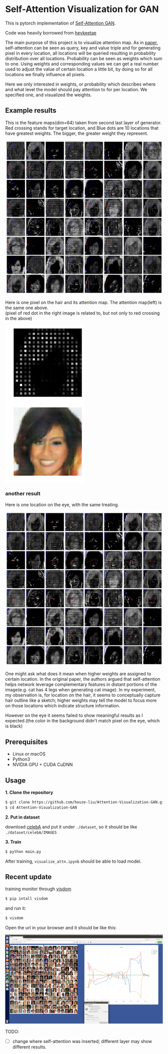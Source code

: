 # Self-Attention Visualization for GAN

This is pytorch implementation of [Self-Attention GAN](https://arxiv.org/abs/1805.08318).  

Code was heavily borrowed from [heykeetae](https://github.com/heykeetae/Self-Attention-GAN)  

The main purpose of this project is to visualize attention map. As in [paper](https://arxiv.org/pdf/1706.03762.pdf), self-attention can be seen as query, key and value triple and for generating pixel in every location, all locations will be queried resulting in probability distribution over all locations. Probability can be seen as weights which sum to one. Using weights and corresponding values we can get a real number used to adjust the value of certain location a little bit, by doing so for all locations we finally influence all pixels.  

Here we only interested in weights, or probability which describes where and what level the model should pay attention to for per location. We specified one, and visualized the weights.  

## Example results
This is the feature maps(dim=64) taken from second last layer of generator. Red crossing stands for target location, and Blue dots are 10 locations that have greatest weights. The bigger, the greater weight they represent.

<img src='./assets/attn_map_hair.png'>

Here is one pixel on the hair and its attention map. The attention map(left) is the same one above.  
(pixel of red dot in the right image is related to, but not only to red crossing in the above)

<img src='./assets/attn_hair.png' align='left' ><img src='./assets/original_imafe.png' align='center'>

### another result

Here is one location on the eye, with the same treating.

<img src='./assets/attn_map_eye.png'>

One might ask what does it mean when higher weights are assigned to certain location. In the original paper, the authors argued that self-attention helps network leverage complementary features in distant portions of the image(e.g. cat has 4 legs when generating cat image). In my experiment,  my observation is, for location on the hair, it seems to conceptually capture hair outline like a sketch; higher weights may tell the model to focus more on those locations which indicate structure information. 

However on the eye it seems failed to show meaningful results as I expected.(the color in the background didn't match pixel on the eye, which is black)  

## Prerequisites

* Linux or macOS
* Python3
* NVIDIA GPU + CUDA CuDNN

## Usage

**1. Clone the repository**

```bash
$ git clone https://github.com/houze-liu/Attention-Visualization-GAN.git
$ cd Attention-Visualization-GAN
```

**2. Put in dataset**

download [celebA](http://mmlab.ie.cuhk.edu.hk/projects/CelebA.html) and put it under `./dataset`, so it should be like `./dataset/celebA/IMAGES`

**3. Train**

``` bash
$ python main.py
```

After training, `visualize_attn.ipynb` should be able to load model.

## Recent update

training monitor through [visdom](https://github.com/facebookresearch/visdom)

```bash
$ pip intall visdom
```

and run it:

```bash
$ visdom
```

Open the url in your browser and it should be like this:

<img src='./assets/visdom.png'>



TODO:  

- [ ] change where self-attention was inserted; different layer may show different results.











